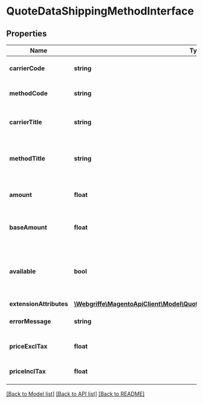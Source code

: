 # QuoteDataShippingMethodInterface

## Properties
Name | Type | Description | Notes
------------ | ------------- | ------------- | -------------
**carrierCode** | **string** | Shipping carrier code. | 
**methodCode** | **string** | Shipping method code. | 
**carrierTitle** | **string** | Shipping carrier title. Otherwise, null. | [optional] 
**methodTitle** | **string** | Shipping method title. Otherwise, null. | [optional] 
**amount** | **float** | Shipping amount in store currency. | 
**baseAmount** | **float** | Shipping amount in base currency. | 
**available** | **bool** | The value of the availability flag for the current shipping method. | 
**extensionAttributes** | [**\Webgriffe\MagentoApiClient\Model\QuoteDataShippingMethodExtensionInterface**](QuoteDataShippingMethodExtensionInterface.md) |  | [optional] 
**errorMessage** | **string** | Shipping Error message. | 
**priceExclTax** | **float** | Shipping price excl tax. | 
**priceInclTax** | **float** | Shipping price incl tax. | 

[[Back to Model list]](../README.md#documentation-for-models) [[Back to API list]](../README.md#documentation-for-api-endpoints) [[Back to README]](../README.md)


